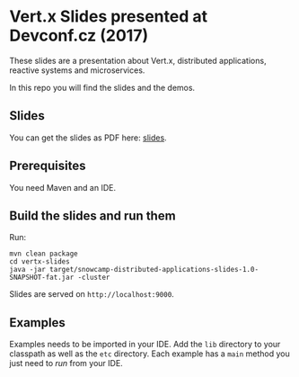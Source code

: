 # Vert.x Slides presented at Devconf.cz (2017)

These slides are a presentation about Vert.x, distributed applications, reactive systems and microservices. 

In this repo you will find the slides and the demos.

## Slides

You can get the slides as PDF here: [slides](slides-snowcamp.pdf).


## Prerequisites

You need Maven and an IDE.

## Build the slides and run them

Run:

```
mvn clean package
cd vertx-slides
java -jar target/snowcamp-distributed-applications-slides-1.0-SNAPSHOT-fat.jar -cluster
```

Slides are served on `http://localhost:9000`.

## Examples

Examples needs to be imported in your IDE. Add the `lib` directory to your classpath as well as the `etc` directory. 
Each example has a `main`  method you just need to _run_ from your IDE.






